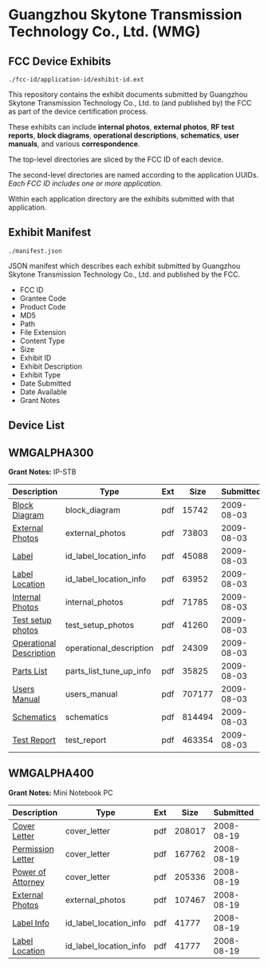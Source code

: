 # Guangzhou Skytone Transmission Technology Co., Ltd. (WMG)
## FCC Device Exhibits

```
./fcc-id/application-id/exhibit-id.ext
```

This repository contains the exhibit documents submitted by Guangzhou Skytone Transmission Technology Co., Ltd. to (and published by) the FCC as part of the device certification process.

These exhibits can include **internal photos**, **external photos**, **RF test reports**, **block diagrams**, **operational descriptions**, **schematics**, **user manuals**, and various **correspondence**.

The top-level directories are sliced by the FCC ID of each device.

The second-level directories are named according to the application UUIDs. *Each FCC ID includes one or more application.*

Within each application directory are the exhibits submitted with that application. 

## Exhibit Manifest

```
./manifest.json
```

JSON manifest which describes each exhibit submitted by Guangzhou Skytone Transmission Technology Co., Ltd. and published by the FCC.

- FCC ID
- Grantee Code
- Product Code
- MD5
- Path
- File Extension
- Content Type
- Size
- Exhibit ID
- Exhibit Description
- Exhibit Type
- Date Submitted
- Date Available
- Grant Notes

## Device List
## WMGALPHA300
**Grant Notes:** IP-STB

| Description | Type | Ext | Size | Submitted | Available |
| ----------- | ---- | --- | ---- | --------- | --------- |
| [Block Diagram](WMGALPHA300/c917fc2c00440e64fe13b8c3a6fd329c/1148513.pdf) | block_diagram | pdf | 15742 | 2009-08-03 | 2009-08-03 |
| [External Photos](WMGALPHA300/c917fc2c00440e64fe13b8c3a6fd329c/1148514.pdf) | external_photos | pdf | 73803 | 2009-08-03 | 2009-08-03 |
| [Label](WMGALPHA300/c917fc2c00440e64fe13b8c3a6fd329c/1148515.pdf) | id_label_location_info | pdf | 45088 | 2009-08-03 | 2009-08-03 |
| [Label Location](WMGALPHA300/c917fc2c00440e64fe13b8c3a6fd329c/1148518.pdf) | id_label_location_info | pdf | 63952 | 2009-08-03 | 2009-08-03 |
| [Internal Photos](WMGALPHA300/c917fc2c00440e64fe13b8c3a6fd329c/1148517.pdf) | internal_photos | pdf | 71785 | 2009-08-03 | 2009-08-03 |
| [Test setup photos](WMGALPHA300/c917fc2c00440e64fe13b8c3a6fd329c/1148522.pdf) | test_setup_photos | pdf | 41260 | 2009-08-03 | 2009-08-03 |
| [Operational Description](WMGALPHA300/c917fc2c00440e64fe13b8c3a6fd329c/1148519.pdf) | operational_description | pdf | 24309 | 2009-08-03 | 2009-08-03 |
| [Parts List](WMGALPHA300/c917fc2c00440e64fe13b8c3a6fd329c/1148520.pdf) | parts_list_tune_up_info | pdf | 35825 | 2009-08-03 | 2009-08-03 |
| [Users Manual](WMGALPHA300/c917fc2c00440e64fe13b8c3a6fd329c/1148523.pdf) | users_manual | pdf | 707177 | 2009-08-03 | 2009-08-03 |
| [Schematics](WMGALPHA300/c917fc2c00440e64fe13b8c3a6fd329c/1148521.pdf) | schematics | pdf | 814494 | 2009-08-03 | 2009-08-03 |
| [Test Report](WMGALPHA300/c917fc2c00440e64fe13b8c3a6fd329c/1148516.pdf) | test_report | pdf | 463354 | 2009-08-03 | 2009-08-03 |
## WMGALPHA400
**Grant Notes:** Mini Notebook PC

| Description | Type | Ext | Size | Submitted | Available |
| ----------- | ---- | --- | ---- | --------- | --------- |
| [Cover Letter](WMGALPHA400/9d2a68a612956493f35cabf4c04ec030/987145.pdf) | cover_letter | pdf | 208017 | 2008-08-19 | 2008-08-19 |
| [Permission Letter](WMGALPHA400/9d2a68a612956493f35cabf4c04ec030/987149.pdf) | cover_letter | pdf | 167762 | 2008-08-19 | 2008-08-19 |
| [Power of Attorney](WMGALPHA400/9d2a68a612956493f35cabf4c04ec030/987150.pdf) | cover_letter | pdf | 205336 | 2008-08-19 | 2008-08-19 |
| [External Photos](WMGALPHA400/9d2a68a612956493f35cabf4c04ec030/987146.pdf) | external_photos | pdf | 107467 | 2008-08-19 | 2008-08-19 |
| [Label Info](WMGALPHA400/9d2a68a612956493f35cabf4c04ec030/987147.pdf) | id_label_location_info | pdf | 41777 | 2008-08-19 | 2008-08-19 |
| [Label Location](WMGALPHA400/9d2a68a612956493f35cabf4c04ec030/987147.pdf) | id_label_location_info | pdf | 41777 | 2008-08-19 | 2008-08-19 |
